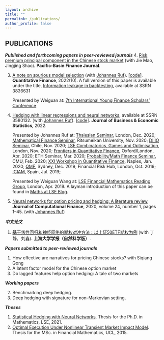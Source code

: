 ```yaml
---
layout: archive
title: ""
permalink: /publications/
author_profile: false
---
```


## PUBLICATIONS

***Published and forthcoming papers in peer-reviewed journals***
4. [Risk premium principal component in the Chinese stock market](https://www.sciencedirect.com/science/article/pii/S0927538X24003317) (with Jie Mao, Jingjing Shao). **Pacific-Basin Finance Journal**.

3. [A note on spurious model selection](https://www.tandfonline.com/doi/full/10.1080/14697688.2022.2097120) (with [Johannes Ruf][JR]). [[code]](https://github.com/weiguanwang/Information_Leakage_in_Backtesting). **Quantitative Finance**, 2022(10). A full version of this paper is available under the title, [Information leakage in backtesting](http://ssrn.com/abstract=3836631), available at SSRN 3836631

   Presented by Weiguan at: [7th International Young Finance Scholars’ Conference](https://www.pku.org.uk/iyfs/Programme.html)

2. [Hedging with linear regressions and neural networks](https://www.tandfonline.com/doi/pdf/10.1080/07350015.2021.1931241), available at SSRN 3580132. (with [Johannes Ruf][JR]). [[code](https://github.com/weiguanwang/Hedging_Neural_Networks)]. **Journal of Business & Economic Statistics**, 2022.

   Presented by Johannes Ruf at: [Thalesian Seminar](https://www.meetup.com/thalesians/events/274596502), London, Dec. 2020; [Mathematical Finance Seminar](http://www.math.ritsumei.ac.jp/home2/?p=1635&lang=en), Ritsumeikan University, Nov. 2020; [DIIIO Seminar](https://noticias.uai.cl/evento/seminario-diiio-hedging-with-linear-regressions-and-neural-networks/), Chile, Nov. 2020; [LSE Combinatorics, Games and Optimisation](https://www.lse.ac.uk/Mathematics/Events-and-Seminars/Seminar-and-PhD-Seminar-on-Combinatorics-Games-and-Optimisation), London, Nov. 2020; [Frontiers in Quantitative Finance](https://www.maths.ox.ac.uk/groups/mathematical-finance/frontiers-quantitative-finance-seminar-series/hedging-neural-networks), Oxford/London, Apr. 2020; ETH Seminar, Mar. 2020; [Probability/Math Finance Seminar](https://www.cmu.edu/math/news-events/math_finance_seminars.html#event=59981828;instance=20200224163000), CMU, Feb. 2020; [XXI Workshop in Quantitative Finance](http://qfw2020.uniparthenope.it/files/program.pdf), Naples, Jan. 2020; [QMF](https://www.uts.edu.au/sites/default/files/2019-12/QMF%202019%20Program%20Booklet%20v2.pdf), Sydney, Dec. 2019;  Financial Risk Hub, London, Oct. 2019; [ICIAM](https://iciam2019.org/images/site/news/ICIAM2019_PROGRAM_ABSTRACTS_BOOK.pdf), Spain, Jul. 2019; 

   Presented by Weiguan Wang at: [LSE Financial Mathematics Reading Group](https://www.lse.ac.uk/Mathematics/Events-and-Seminars/Financial-Maths-Reading-Group), London, Apr. 2019. A layman introduction of this paper can be found in [Maths at LSE Blog](https://blogs.lse.ac.uk/maths/2021/01/19/hedging-with-machine-learning-methods/).

1. [Neural networks for option pricing and hedging: A literature review](https://papers.ssrn.com/sol3/papers.cfm?abstract_id=3486363), **Journal of Computational Finance**, 2020, volume 24, number 1, pages 1–45. (with [Johannes Ruf][JR]) 


***中文论文***
1. [基于线性回归和神经网络的期权对冲方法：以上证50ETF期权为例](https://www.journal.shu.edu.cn/CN/abstract/abstract21023.shtml) (with 丁静，刘鑫). **上海大学学报（自然科学版）**.

***Papers submitted to peer-reviewed journals***

1. How effective are narratives for pricing Chinese stocks? with Siqiang Gong
2. A latent factor model for the Chinese option market
3. Do lagged features help option hedging: A tale of two markets


***Working papers***

2. Benchmarking deep hedging.
3. Deep hedging with signature for non-Markovian setting.

***Theses***

1. [Statistical Hedging with Neural Networks](http://weiguanwang.github.io/files/Theses/PhD_Thesis.pdf). Thesis for the Ph.D. in Mathematics, LSE, 2021. 
2. [Optimal Execution Under Nonlinear Transient Market Impact Model](http://weiguanwang.github.io/files/Theses/Master_Dissertation.pdf). Thesis for the MSc. in Financial Mathematics, UCL, 2015.


[JR]: http://www.maths.lse.ac.uk/Personal/jruf/